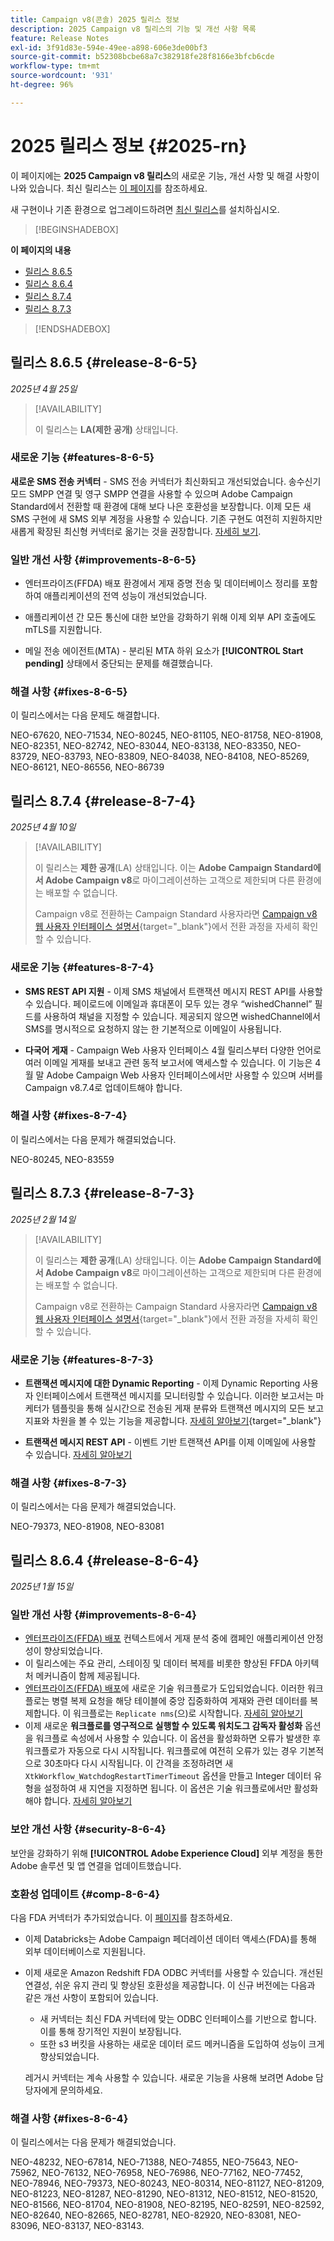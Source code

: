 ```yaml
---
title: Campaign v8(콘솔) 2025 릴리스 정보
description: 2025 Campaign v8 릴리스의 기능 및 개선 사항 목록
feature: Release Notes
exl-id: 3f91d83e-594e-49ee-a898-606e3de00bf3
source-git-commit: b52308bcbe68a7c382918fe28f8166e3bfcb6cde
workflow-type: tm+mt
source-wordcount: '931'
ht-degree: 96%

---
```


# 2025 릴리스 정보 {#2025-rn}

이 페이지에는 **2025 Campaign v8 릴리스**&#x200B;의 새로운 기능, 개선 사항 및 해결 사항이 나와 있습니다. 최신 릴리스는 [이 페이지](release-notes.md)를 참조하세요.

새 구현이나 기존 환경으로 업그레이드하려면 [최신 릴리스](release-notes.md)를 설치하십시오.

>[!BEGINSHADEBOX]

**이 페이지의 내용**

* [릴리스 8.6.5](#release-8-6-5)
* [릴리스 8.6.4](#release-8-6-4)
* [릴리스 8.7.4](#release-8-7-4)
* [릴리스 8.7.3](#release-8-7-3)


>[!ENDSHADEBOX]

## 릴리스 8.6.5 {#release-8-6-5}

_2025년 4월 25일_

>[!AVAILABILITY]
>
>이 릴리스는 **LA(제한 공개)** 상태입니다. 

### 새로운 기능 {#features-8-6-5}

**새로운 SMS 전송 커넥터** - SMS 전송 커넥터가 최신화되고 개선되었습니다. 송수신기 모드 SMPP 연결 및 영구 SMPP 연결을 사용할 수 있으며 Adobe Campaign Standard에서 전환할 때 환경에 대해 보다 나은 호환성을 보장합니다. 이제 모든 새 SMS 구현에 새 SMS 외부 계정을 사용할 수 있습니다. 기존 구현도 여전히 지원하지만 새롭게 확장된 최신형 커넥터로 옮기는 것을 권장합니다. [자세히 보기](../send/sms/sms.md).

### 일반 개선 사항 {#improvements-8-6-5}

* 엔터프라이즈(FFDA) 배포 환경에서 게재 증명 전송 및 데이터베이스 정리를 포함하여 애플리케이션의 전역 성능이 개선되었습니다.

* 애플리케이션 간 모든 통신에 대한 보안을 강화하기 위해 이제 외부 API 호출에도 mTLS를 지원합니다.

* 메일 전송 에이전트(MTA) - 분리된 MTA 하위 요소가 **[!UICONTROL Start pending]** 상태에서 중단되는 문제를 해결했습니다.

### 해결 사항 {#fixes-8-6-5}

이 릴리스에서는 다음 문제도 해결합니다.

NEO-67620, NEO-71534, NEO-80245, NEO-81105, NEO-81758, NEO-81908, NEO-82351, NEO-82742, NEO-83044, NEO-83138, NEO-83350, NEO-83729, NEO-83793, NEO-83809, NEO-84038, NEO-84108, NEO-85269, NEO-86121, NEO-86556, NEO-86739

## 릴리스 8.7.4 {#release-8-7-4}

_2025년 4월 10일_

>[!AVAILABILITY]
>
>이 릴리스는 **제한 공개**(LA) 상태입니다. 이는 **Adobe Campaign Standard에서 Adobe Campaign v8**&#x200B;로 마이그레이션하는 고객으로 제한되며 다른 환경에는 배포할 수 없습니다.
>
>Campaign v8로 전환하는 Campaign Standard 사용자라면 [Campaign v8 웹 사용자 인터페이스 설명서](https://experienceleague.adobe.com/ko/docs/campaign-web/v8/start/acs-migration){target="_blank"}에서 전환 과정을 자세히 확인할 수 있습니다.

### 새로운 기능 {#features-8-7-4}

* **SMS REST API 지원** - 이제 SMS 채널에서 트랜잭션 메시지 REST API를 사용할 수 있습니다. 페이로드에 이메일과 휴대폰이 모두 있는 경우 “wishedChannel” 필드를 사용하여 채널을 지정할 수 있습니다. 제공되지 않으면 wishedChannel에서 SMS를 명시적으로 요청하지 않는 한 기본적으로 이메일이 사용됩니다. 

* **다국어 게재** - Campaign Web 사용자 인터페이스 4월 릴리스부터 다양한 언어로 여러 이메일 게재를 보내고 관련 동적 보고서에 액세스할 수 있습니다. 이 기능은 4월 말 Adobe Campaign Web 사용자 인터페이스에서만 사용할 수 있으며 서버를 Campaign v8.7.4로 업데이트해야 합니다.

### 해결 사항 {#fixes-8-7-4}

이 릴리스에서는 다음 문제가 해결되었습니다.

NEO-80245, NEO-83559

## 릴리스 8.7.3 {#release-8-7-3}

_2025년 2월 14일_

>[!AVAILABILITY]
>
>이 릴리스는 **제한 공개**(LA) 상태입니다. 이는 **Adobe Campaign Standard에서 Adobe Campaign v8**&#x200B;로 마이그레이션하는 고객으로 제한되며 다른 환경에는 배포할 수 없습니다.
>
>Campaign v8로 전환하는 Campaign Standard 사용자라면 [Campaign v8 웹 사용자 인터페이스 설명서](https://experienceleague.adobe.com/ko/docs/campaign-web/v8/start/acs-migration){target="_blank"}에서 전환 과정을 자세히 확인할 수 있습니다.

### 새로운 기능 {#features-8-7-3}

* **트랜잭션 메시지에 대한 Dynamic Reporting** - 이제 Dynamic Reporting 사용자 인터페이스에서 트랜잭션 메시지를 모니터링할 수 있습니다. 이러한 보고서는 마케터가 템플릿을 통해 실시간으로 전송된 게재 분류와 트랜잭션 메시지의 모든 보고 지표와 차원을 볼 수 있는 기능을 제공합니다. [자세히 알아보기](https://experienceleague.adobe.com/docs/campaign-web/v8/reports/dynamic-reporting/get-started-reporting.html){target="_blank"}

* **트랜잭션 메시지 REST API** - 이벤트 기반 트랜잭션 API를 이제 이메일에 사용할 수 있습니다. [자세히 알아보기](../dev/api/get-started-apis.md)

### 해결 사항 {#fixes-8-7-3}

이 릴리스에서는 다음 문제가 해결되었습니다.

NEO-79373, NEO-81908, NEO-83081

## 릴리스 8.6.4 {#release-8-6-4}

_2025년 1월 15일_

### 일반 개선 사항 {#improvements-8-6-4}

* [엔터프라이즈(FFDA) 배포](../../v8/architecture/enterprise-deployment.md) 컨텍스트에서 게재 분석 중에 캠페인 애플리케이션 안정성이 향상되었습니다.
* 이 릴리스에는 주요 관리, 스테이징 및 데이터 복제를 비롯한 향상된 FFDA 아키텍처 메커니즘이 함께 제공됩니다.
* [엔터프라이즈(FFDA) 배포](../../v8/architecture/enterprise-deployment.md)에 새로운 기술 워크플로가 도입되었습니다. 이러한 워크플로는 병렬 복제 요청을 해당 테이블에 중앙 집중화하여 게재와 관련 데이터를 복제합니다. 이 워크플로는 `Replicate nms`(으)로 시작합니다. [자세히 알아보기](../architecture/replication.md)
* 이제 새로운 **워크플로를 영구적으로 실행할 수 있도록 워치도그 감독자 활성화** 옵션을 워크플로 속성에서 사용할 수 있습니다. 이 옵션을 활성화하면 오류가 발생한 후 워크플로가 자동으로 다시 시작됩니다. 워크플로에 여전히 오류가 있는 경우 기본적으로 30초마다 다시 시작됩니다. 이 간격을 조정하려면 새 `XtkWorkflow_WatchdogRestartTimerTimeout` 옵션을 만들고 Integer 데이터 유형을 설정하여 새 지연을 지정하면 됩니다. 이 옵션은 기술 워크플로에서만 활성화해야 합니다. [자세히 알아보기](../../automation/workflow/workflow-properties.md#execution)

### 보안 개선 사항 {#security-8-6-4}

보안을 강화하기 위해 **[!UICONTROL Adobe Experience Cloud]** 외부 계정을 통한 Adobe 솔루션 및 앱 연결을 업데이트했습니다.

<!--
### Connection to Campaign {#ims-8-6-4}

**(Limited availability)** For a restricted list of customers, Campaign v8.6.4 can allow native authentication mode instead of Adobe Identity Management System (IMS). Note that if you are using Campaign native authentication, you cannot access to [Campaign Web User Interface](../start/campaign-ui.md#campaign-web-user-interface).-->

### 호환성 업데이트 {#comp-8-6-4}

다음 FDA 커넥터가 추가되었습니다. 이 [페이지](compatibility-matrix.md#FederatedDataAccessFDA)를 참조하세요.

* 이제 Databricks는 Adobe Campaign 페더레이션 데이터 액세스(FDA)를 통해 외부 데이터베이스로 지원됩니다. 

* 이제 새로운 Amazon Redshift FDA ODBC 커넥터를 사용할 수 있습니다. 개선된 연결성, 쉬운 유지 관리 및 향상된 호환성을 제공합니다. 이 신규 버전에는 다음과 같은 개선 사항이 포함되어 있습니다.

   * 새 커넥터는 최신 FDA 커넥터에 맞는 ODBC 인터페이스를 기반으로 합니다. 이를 통해 장기적인 지원이 보장됩니다.
   * 또한 s3 버킷을 사용하는 새로운 데이터 로드 메커니즘을 도입하여 성능이 크게 향상되었습니다.

  레거시 커넥터는 계속 사용할 수 있습니다. 새로운 기능을 사용해 보려면 Adobe 담당자에게 문의하세요.

### 해결 사항 {#fixes-8-6-4}

이 릴리스에서는 다음 문제가 해결되었습니다.

NEO-48232, NEO-67814, NEO-71388, NEO-74855, NEO-75643, NEO-75962, NEO-76132, NEO-76958, NEO-76986, NEO-77162, NEO-77452, NEO-78946, NEO-79373, NEO-80243, NEO-80314, NEO-81127, NEO-81209, NEO-81223, NEO-81287, NEO-81290, NEO-81312, NEO-81512, NEO-81520, NEO-81566, NEO-81704, NEO-81908, NEO-82195, NEO-82591, NEO-82592, NEO-82640, NEO-82665, NEO-82781, NEO-82920, NEO-83081, NEO-83096, NEO-83137, NEO-83143.

